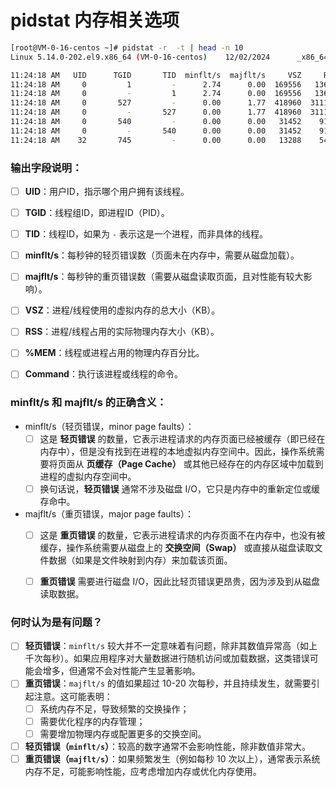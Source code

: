 # pidstat 内存相关选项



```bash
[root@VM-0-16-centos ~]# pidstat -r  -t | head -n 10
Linux 5.14.0-202.el9.x86_64 (VM-0-16-centos)    12/02/2024      _x86_64_        (4 CPU)

11:24:18 AM   UID      TGID       TID  minflt/s  majflt/s     VSZ     RSS   %MEM  Command
11:24:18 AM     0         1         -      2.74      0.00  169556   13612   0.18  systemd
11:24:18 AM     0         -         1      2.74      0.00  169556   13612   0.18  |__systemd
11:24:18 AM     0       527         -      0.00      1.77  418960  311196   4.09  systemd-journal
11:24:18 AM     0         -       527      0.00      1.77  418960  311196   4.09  |__systemd-journal
11:24:18 AM     0       540         -      0.00      0.00   31452    9184   0.12  systemd-udevd
11:24:18 AM     0         -       540      0.00      0.00   31452    9184   0.12  |__systemd-udevd
11:24:18 AM    32       745         -      0.00      0.00   13288    5448   0.07  rpcbind
```



### 输出字段说明：

- [ ] **UID**：用户ID，指示哪个用户拥有该线程。
- [ ] **TGID**：线程组ID，即进程ID（PID）。
- [ ] **TID**：线程ID，如果为 `-` 表示这是一个进程，而非具体的线程。
- [ ] **minflt/s**：每秒钟的轻页错误数（页面未在内存中，需要从磁盘加载）。
- [ ] **majflt/s**：每秒钟的重页错误数（需要从磁盘读取页面，且对性能有较大影响）。
- [ ] **VSZ**：进程/线程使用的虚拟内存的总大小（KB）。
- [ ] **RSS**：进程/线程占用的实际物理内存大小（KB）。
- [ ] **%MEM**：线程或进程占用的物理内存百分比。
- [ ] **Command**：执行该进程或线程的命令。





### **minflt/s** 和 **majflt/s** 的正确含义：

- minflt/s（轻页错误，minor page faults）：
  - [ ] 这是 **轻页错误** 的数量，它表示进程请求的内存页面已经被缓存（即已经在内存中），但是没有找到在进程的本地虚拟内存空间中。因此，操作系统需要将页面从 **页缓存（Page Cache）** 或其他已经存在的内存区域中加载到进程的虚拟内存空间中。
  - [ ] 换句话说，**轻页错误** 通常不涉及磁盘 I/O，它只是内存中的重新定位或缓存命中。
- majflt/s（重页错误，major page faults）：
  - [ ] 这是 **重页错误** 的数量，它表示进程请求的内存页面不在内存中，也没有被缓存，操作系统需要从磁盘上的 **交换空间（Swap）** 或直接从磁盘读取文件数据（如果是文件映射到内存）来加载该页面。
  - [ ] **重页错误** 需要进行磁盘 I/O，因此比轻页错误更昂贵，因为涉及到从磁盘读取数据。



### 何时认为是有问题？

- [ ] **轻页错误**：`minflt/s` 较大并不一定意味着有问题，除非其数值异常高（如上千次每秒）。如果应用程序对大量数据进行随机访问或加载数据，这类错误可能会增多，但通常不会对性能产生显著影响。
- [ ] **重页错误**：`majflt/s` 的值如果超过 10-20 次每秒，并且持续发生，就需要引起注意。这可能表明：
  - [ ] 系统内存不足，导致频繁的交换操作；
  - [ ] 需要优化程序的内存管理；
  - [ ] 需要增加物理内存或配置更多的交换空间。

- [ ] **轻页错误（`minflt/s`）**：较高的数字通常不会影响性能，除非数值非常大。
- [ ] **重页错误（`majflt/s`）**：如果频繁发生（例如每秒 10 次以上），通常表示系统内存不足，可能影响性能，应考虑增加内存或优化内存使用。